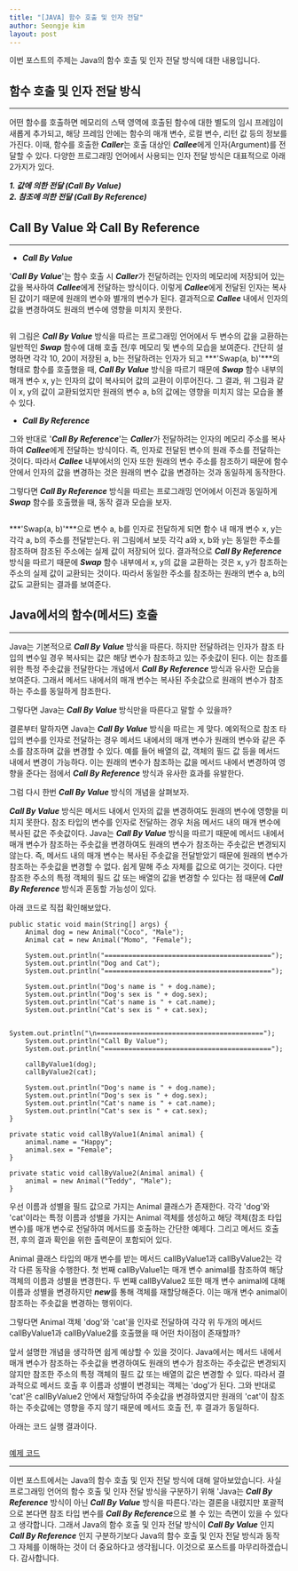 ```yaml
---
title: "[JAVA] 함수 호출 및 인자 전달"
author: Seongje kim
layout: post
---
```

<style>
    blockquote {
        font-size:12pt;
		padding-bottom:0.1px;
        margin-bottom:40px;
    }

	img {
		margin-left:15px;
		margin-right:30px;
		max-width:100%;
		heght:auto;
	}
</style>

이번 포스트의 주제는 Java의 함수 호출 및 인자 전달 방식에 대한 내용입니다.

## 함수 호출 및 인자 전달 방식
---

어떤 함수를 호출하면 메모리의 스택 영역에 호출된 함수에 대한 별도의 임시 프레임이 새롭게 추가되고, 해당 프레임 안에는 함수의 매개 변수, 로컬 변수, 리턴 값 등의 정보를 가진다.
이때, 함수를 호출한 ***Caller***는 호출 대상인 ***Callee***에게 인자(Argument)를 전달할 수 있다. 다양한 프로그래밍 언어에서 사용되는 인자 전달 방식은 대표적으로 아래 2가지가 있다.

***1. 값에 의한 전달 (Call By Value)***  
***2. 참조에 의한 전달 (Call By Reference)***

## Call By Value 와 Call By Reference
---

- ***Call By Value***

'***Call By Value***'는 함수 호출 시 ***Caller***가 전달하려는 인자의 메모리에 저장되어 있는 값을 복사하여 ***Callee***에게 전달하는 방식이다.
이렇게 ***Callee***에게 전달된 인자는 복사된 값이기 때문에 원래의 변수와 별개의 변수가 된다. 결과적으로 ***Callee*** 내에서 인자의 값을 변경하여도 원래의 변수에 영향을 미치지 못한다.

<img src="{{ 'assets/images/java/function_call/function_call_01.png' | relative_url }}" alt=""/>

위 그림은 ***Call By Value*** 방식을 따르는 프로그래밍 언어에서 두 변수의 값을 교환하는 일반적인 ***Swap*** 함수에 대해 호출 전/후 메모리 및 변수의 모습을 보여준다.
간단히 설명하면 각각 10, 20이 저장된 a, b는 전달하려는 인자가 되고 ***'Swap(a, b)'***의 형태로 함수를 호출했을 때, ***Call By Value*** 방식을 따르기 때문에 ***Swap*** 함수 내부의 매개 변수 x, y는 인자의 값이 복사되어 값의 교환이 이루어진다.
그 결과, 위 그림과 같이 x, y의 값이 교환되었지만 원래의 변수 a, b의 값에는 영향을 미치지 않는 모습을 볼 수 있다.

- ***Call By Reference***

그와 반대로 '***Call By Reference***'는 ***Caller***가 전달하려는 인자의 메모리 주소를 복사하여 ***Callee***에게 전달하는 방식이다.
즉, 인자로 전달된 변수의 원래 주소를 전달하는 것이다. 따라서 ***Callee*** 내부에서의 인자 또한 원래의 변수 주소를 참조하기 때문에 함수 안에서 인자의 값을 변경하는 것은 원래의 변수 값을 변경하는 것과 동일하게 동작한다.

그렇다면 ***Call By Reference*** 방식을 따르는 프로그래밍 언어에서 이전과 동일하게 ***Swap*** 함수를 호출했을 때, 동작 결과 모습을 보자.

<img src="{{ 'assets/images/java/function_call/function_call_02.png' | relative_url }}" alt=""/>

***'Swap(a, b)'***으로 변수 a, b를 인자로 전달하게 되면 함수 내 매개 변수 x, y는 각각 a, b의 주소를 전달받는다.
위 그림에서 보듯 각각 a와 x, b와 y는 동일한 주소를 참조하며 참조된 주소에는 실제 값이 저장되어 있다.
결과적으로 ***Call By Reference*** 방식을 따르기 때문에 ***Swap*** 함수 내부에서 x, y의 값을 교환하는 것은 x, y가 참조하는 주소의 실제 값이 교환되는 것이다.
따라서 동일한 주소를 참조하는 원래의 변수 a, b의 값도 교환되는 결과를 보여준다.

## Java에서의 함수(메서드) 호출
---

Java는 기본적으로 ***Call By Value*** 방식을 따른다.
하지만 전달하려는 인자가 참조 타입의 변수일 경우 복사되는 값은 해당 변수가 참조하고 있는 주솟값이 된다.
이는 참조를 위한 특정 주솟값을 전달한다는 개념에서 ***Call By Reference*** 방식과 유사한 모습을 보여준다.
그래서 메서드 내에서의 매개 변수는 복사된 주솟값으로 원래의 변수가 참조하는 주소를 동일하게 참조한다.

그렇다면 Java는 ***Call By Value*** 방식만을 따른다고 말할 수 있을까?

결론부터 말하자면 Java는 ***Call By Value*** 방식을 따르는 게 맞다.
예외적으로 참조 타입의 변수를 인자로 전달하는 경우 메서드 내에서의 매개 변수가 원래의 변수와 같은 주소를 참조하며 값을 변경할 수 있다.
예를 들어 배열의 값, 객체의 필드 값 등을 메서드 내에서 변경이 가능하다.
이는 원래의 변수가 참조하는 값을 메서드 내에서 변경하여 영향을 준다는 점에서 ***Call By Reference*** 방식과 유사한 효과를 유발한다.

그럼 다시 한번 ***Call By Value*** 방식의 개념을 살펴보자.

***Call By Value*** 방식은 메서드 내에서 인자의 값을 변경하여도 원래의 변수에 영향을 미치지 못한다. 참조 타입의 변수를 인자로 전달하는 경우 처음 메서드 내의 매개 변수에 복사된 값은 주솟값이다.
Java는 ***Call By Value*** 방식을 따르기 때문에 메서드 내에서 매개 변수가 참조하는 주솟값을 변경하여도 원래의 변수가 참조하는 주솟값은 변경되지 않는다.
즉, 메서드 내의 매개 변수는 복사된 주솟값을 전달받았기 때문에 원래의 변수가 참조하는 주솟값을 변경할 수 없다. 쉽게 말해 주소 자체를 값으로 여기는 것이다.
다만 참조한 주소의 특정 객체의 필드 값 또는 배열의 값을 변경할 수 있다는 점 때문에 ***Call By Reference*** 방식과 혼동할 가능성이 있다.

아래 코드로 직접 확인해보았다.

```
public static void main(String[] args) {
    Animal dog = new Animal("Coco", "Male");
    Animal cat = new Animal("Momo", "Female");

    System.out.println("==========================================");
    System.out.println("Dog and Cat");
    System.out.println("==========================================");

    System.out.println("Dog's name is " + dog.name);
    System.out.println("Dog's sex is " + dog.sex);
    System.out.println("Cat's name is " + cat.name);
    System.out.println("Cat's sex is " + cat.sex);

    System.out.println("\n==========================================");
    System.out.println("Call By Value");
    System.out.println("==========================================");

    callByValue1(dog);
    callByValue2(cat);

    System.out.println("Dog's name is " + dog.name);
    System.out.println("Dog's sex is " + dog.sex);
    System.out.println("Cat's name is " + cat.name);
    System.out.println("Cat's sex is " + cat.sex);
}

private static void callByValue1(Animal animal) {
    animal.name = "Happy";
    animal.sex = "Female";
}

private static void callByValue2(Animal animal) {
    animal = new Animal("Teddy", "Male");
}
```

우선 이름과 성별을 필드 값으로 가지는 Animal 클래스가 존재한다.
각각 'dog'와 'cat'이라는 특정 이름과 성별을 가지는 Animal 객체를 생성하고 해당 객체(참조 타입 변수)를 매개 변수로 전달하여 메서드를 호출하는 간단한 예제다.
그리고 메서드 호출 전, 후의 결과 확인을 위한 출력문이 포함되어 있다.

Animal 클래스 타입의 매개 변수를 받는 메서드 callByValue1과 callByValue2는 각각 다른 동작을 수행한다.
첫 번째 callByValue1는 매개 변수 animal를 참조하여 해당 객체의 이름과 성별을 변경한다.
두 번째 callByValue2 또한 매개 변수 animal에 대해 이름과 성별을 변경하지만 ***new***를 통해 객체를 재할당해준다. 이는 매개 변수 animal이 참조하는 주솟값을 변경하는 행위이다.

그렇다면 Animal 객체 'dog'와 'cat'을 인자로 전달하여 각각 위 두개의 메서드 callByValue1과 callByValue2를 호출했을 때 어떤 차이점이 존재할까?

앞서 설명한 개념을 생각하면 쉽게 예상할 수 있을 것이다.
Java에서는 메서드 내에서 매개 변수가 참조하는 주솟값을 변경하여도 원래의 변수가 참조하는 주솟값은 변경되지 않지만 참조한 주소의 특정 객체의 필드 값 또는 배열의 값은 변경할 수 있다.
따라서 결과적으로 메서드 호출 후 이름과 성별이 변경되는 객체는 'dog'가 된다.
그와 반대로 'cat'은 callByValue2 안에서 재할당하여 주솟값을 변경하였지만 원래의 'cat'이 참조하는 주솟값에는 영향을 주지 않기 때문에 메서드 호출 전, 후 결과가 동일하다.

아래는 코드 실행 결과이다.

<img src="{{ 'assets/images/java/function_call/function_call_03.PNG' | relative_url }}" alt=""/>

[예제 코드](https://github.com/kimseongje3111/ExampleCode/tree/master/Java/Java_02)

***

이번 포스트에서는 Java의 함수 호출 및 인자 전달 방식에 대해 알아보았습니다.
사실 프로그래밍 언어의 함수 호출 및 인자 전달 방식을 구분하기 위해 'Java는 ***Call By Reference*** 방식이 아닌 ***Call By Value*** 방식을 따른다.'라는 결론을 내렸지만 포괄적으로 본다면 참조 타입 변수를 ***Call By Reference***으로 볼 수 있는 측면이 있을 수 있다고 생각합니다.
그래서 Java의 함수 호출 및 인자 전달 방식이 ***Call By Value*** 인지 ***Call By Reference*** 인지 구분하기보다 Java의 함수 호출 및 인자 전달 방식과 동작 그 자체를 이해하는 것이 더 중요하다고 생각됩니다.
이것으로 포스트를 마무리하겠습니다. 감사합니다.
